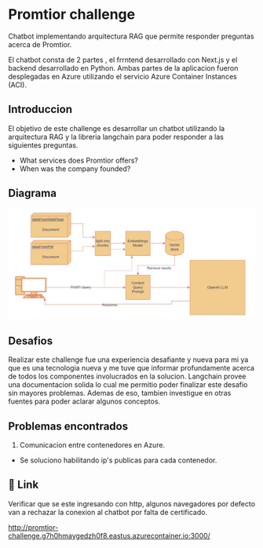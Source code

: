 
# Promtior challenge

Chatbot implementando arquitectura RAG que permite responder preguntas acerca de Promtior.

El chatbot consta de 2 partes , el frrntend desarrollado con Next.js y el backend desarrollado en Python. Ambas partes de la aplicacion fueron desplegadas en Azure utilizando el servicio Azure Container Instances (ACI).



## Introduccion
El objetivo de este challenge es desarrollar un chatbot utilizando la arquitectura RAG y la libreria langchain para poder responder a las siguientes preguntas. 

- What services does Promtior offers?
- When was the company founded?


## Diagrama

![Diagrama](/doc/diagram.jpg)


## Desafios

Realizar este challenge fue una experiencia desafiante y nueva para mi ya que es una tecnologia nueva y me tuve que informar profundamente acerca de todos los componentes involucrados en la solucion. 
Langchain provee una documentacion solida lo cual me permitio poder finalizar este desafio sin mayores problemas. Ademas de eso, tambien investigue en otras fuentes para poder aclarar algunos conceptos.

## Problemas encontrados
1. Comunicacion entre contenedores en Azure.
- Se soluciono habilitando ip's publicas para cada contenedor.






## 🔗 Link
Verificar que se este ingresando con http, algunos navegadores por defecto van a rechazar la conexion al chatbot por falta de certificado.

http://promtior-challenge.g7h0hmaygedzh0f8.eastus.azurecontainer.io:3000/


